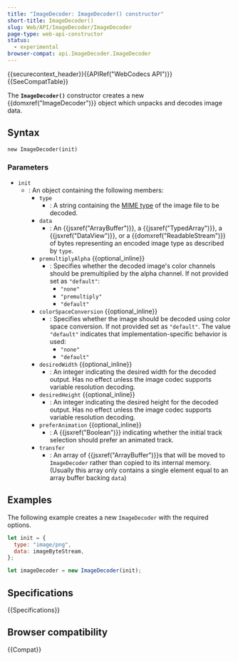 ```yaml
---
title: "ImageDecoder: ImageDecoder() constructor"
short-title: ImageDecoder()
slug: Web/API/ImageDecoder/ImageDecoder
page-type: web-api-constructor
status:
  - experimental
browser-compat: api.ImageDecoder.ImageDecoder
---
```


{{securecontext_header}}{{APIRef("WebCodecs API")}}{{SeeCompatTable}}

The **`ImageDecoder()`** constructor creates a new {{domxref("ImageDecoder")}} object which unpacks and decodes image data.

## Syntax

```js-nolint
new ImageDecoder(init)
```

### Parameters

- `init`
  - : An object containing the following members:
    - `type`
      - : A string containing the [MIME type](/en-US/docs/Web/HTTP/Basics_of_HTTP/MIME_types) of the image file to be decoded.
    - `data`
      - : An {{jsxref("ArrayBuffer")}}, a {{jsxref("TypedArray")}}, a {{jsxref("DataView")}}, or a {{domxref("ReadableStream")}} of bytes representing an encoded image type as described by `type`.
    - `premultiplyAlpha` {{optional_inline}}
      - : Specifies whether the decoded image's color channels should be premultiplied by the alpha channel. If not provided set as `"default"`:
        - `"none"`
        - `"premultiply"`
        - `"default"`
    - `colorSpaceConversion` {{optional_inline}}
      - : Specifies whether the image should be decoded using color space conversion. If not provided set as `"default"`. The value `"default"` indicates that implementation-specific behavior is used:
        - `"none"`
        - `"default"`
    - `desiredWidth` {{optional_inline}}
      - : An integer indicating the desired width for the decoded output. Has no effect unless the image codec supports variable resolution decoding.
    - `desiredHeight` {{optional_inline}}
      - : An integer indicating the desired height for the decoded output. Has no effect unless the image codec supports variable resolution decoding.
    - `preferAnimation` {{optional_inline}}
      - : A {{jsxref("Boolean")}} indicating whether the initial track selection should prefer an animated track.
    - `transfer`
      - : An array of {{jsxref("ArrayBuffer")}}s that will be moved to `ImageDecoder` rather than copied to its internal memory. (Usually this array only contains a single element equal to an array buffer backing `data`)

## Examples

The following example creates a new `ImageDecoder` with the required options.

```js
let init = {
  type: "image/png",
  data: imageByteStream,
};

let imageDecoder = new ImageDecoder(init);
```

## Specifications

{{Specifications}}

## Browser compatibility

{{Compat}}
